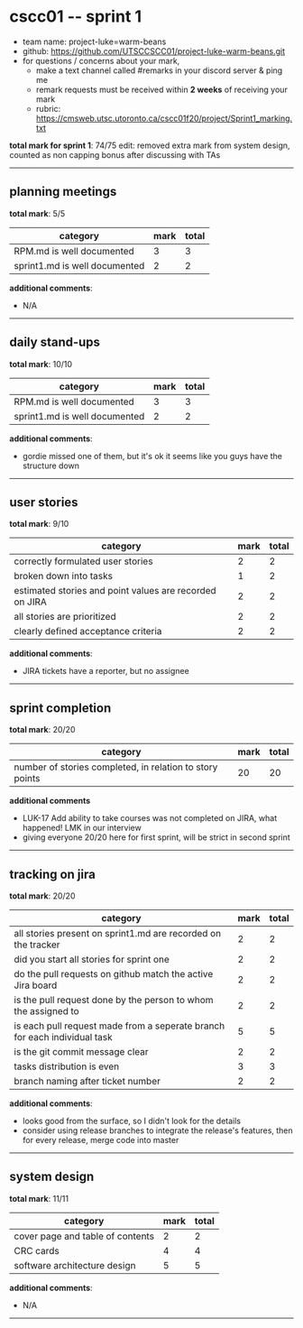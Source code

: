 # cscc01 -- sprint 1

- team name: project-luke=warm-beans
- github: https://github.com/UTSCCSCC01/project-luke-warm-beans.git
- for questions / concerns about your mark,
	- make a text channel called #remarks in your discord server & ping me
    - remark requests must be received within **2 weeks** of receiving your mark
	- rubric: https://cmsweb.utsc.utoronto.ca/cscc01f20/project/Sprint1_marking.txt

**total mark for sprint 1**: 74/75
edit: removed extra mark from system design, counted as non capping bonus after discussing with TAs

---

## planning meetings

**total mark**: 5/5

|category|mark|total|
|---|---|---|
|RPM.md is well documented|3|3|
|sprint1.md is well documented|2|2|

**additional comments**:

- N/A
---

## daily stand-ups

**total mark**: 10/10

|category|mark|total|
|---|---|---|
|RPM.md is well documented|3|3|
|sprint1.md is well documented|2|2|

**additional comments**:

- gordie missed one of them, but it's ok it seems like you guys have the structure down
---

## user stories

**total mark**: 9/10

|category|mark|total|
|---|---|---|
|correctly formulated user stories|2|2|
|broken down into tasks|1|2|
|estimated stories and point values are recorded on JIRA|2|2|
|all stories are prioritized|2|2|
|clearly defined acceptance criteria|2|2|

**additional comments**:

- JIRA tickets have a reporter, but no assignee
---

## sprint completion

**total mark**: 20/20

|category|mark|total|
|---|---|---|
|number of stories completed, in relation to story points|20|20|

**additional comments**

- LUK-17	Add ability to take courses was not completed on JIRA, what happened! LMK in our interview
- giving everyone 20/20 here for first sprint, will be strict in second sprint
---

## tracking on jira

**total mark**: 20/20

|category|mark|total|
|---|---|---|
|all stories present on sprint1.md are recorded on the tracker|2|2|
|did you start all stories for sprint one|2|2|
|do the pull requests on github match the active Jira board|2|2|
|is the pull request done by the person to whom the assigned to|2|2|
|is each pull request made from a seperate branch for each individual task|5|5|
|is the git commit message clear|2|2|
|tasks distribution is even|3|3|
|branch naming after ticket number|2|2|

**additional comments**:

- looks good from the surface, so I didn't look for the details
- consider using release branches to integrate the release's features, then for every release, merge code into master
---

## system design

**total mark**: 11/11

|category|mark|total|
|---|---|---|
|cover page and table of contents|2|2|
|CRC cards|4|4|
|software architecture design|5|5|

**additional comments**:

- N/A
---